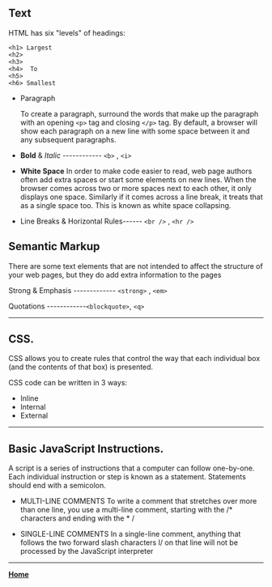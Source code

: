 ## Text

HTML has six "levels" of headings:

```
<h1> Largest 
<h2>
<h3>
<h4>  To
<h5>
<h6> Smallest

```
- Paragraph <p>
To create a paragraph, surround
the words that make up the
paragraph with an opening `<p>`
tag and closing `</p>` tag.
By default, a browser will show
each paragraph on a new line
with some space between it and
any subsequent paragraphs.

- **Bold** & _Italic_ ------------      `<b>` , `<i>`

- **White Space**
       In order to make code easier to
read, web page authors often
add extra spaces or start some
elements on new lines.
When the browser comes across
two or more spaces next to each
other, it only displays one space.
Similarly if it comes across a line
break, it treats that as a single
space too. This is known as
white space collapsing.

- Line Breaks & Horizontal Rules------ `<br />` , `<hr />`

## Semantic Markup

There are some text elements that are not intended to affect the
structure of your web pages, but they do add extra information to the
pages

Strong & Emphasis ------------- `<strong>` , `<em>`

Quotations ------------`<blockquote>`, `<q>`

***
## CSS.

CSS allows you to create rules that control the
way that each individual box (and the contents
of that box) is presented.

CSS code can be written in 3 ways:

  - Inline
  - Internal
  - External


***


## Basic JavaScript Instructions.

A script is a series of instructions that a computer can follow one-by-one. Each individual instruction or step is known as a statement. Statements should end with a semicolon.


- MULTI-LINE COMMENTS
To write a comment that stretches over more than
one line, you use a multi-line comment, starting with
the /* characters and ending with the * /

- SINGLE-LINE COMMENTS
In a single-line comment, anything that follows the
two forward slash characters I/ on that line will not
be processed by the JavaScript interpreter


***


[**Home**](https://rushabhjsoni.github.io/reading-notes/)